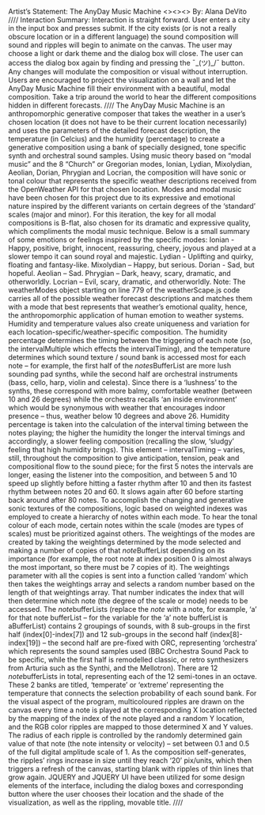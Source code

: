 Artist’s Statement:
The AnyDay Music Machine
<><><>
By: Alana DeVito
////
Interaction Summary:
Interaction is straight forward. User enters a city in the input box and presses submit. If the city exists (or is not a really obscure location or in a different language) the sound composition will sound and ripples will begin to animate on the canvas. The user may choose a light or dark theme and the dialog box will close. The user can access the dialog box again by finding and pressing the ¯\_(ツ)\_/¯ button. Any changes will modulate the composition or visual without interruption. Users are encouraged to project the visualization on a wall and let the AnyDay Music Machine fill their environment with a beautiful, modal composition. Take a trip around the world to hear the different compositions hidden in different forecasts.
////
The AnyDay Music Machine is an anthropomorphic generative composer that takes the weather in a user’s chosen location (it does not have to be their current location necessarily) and uses the parameters of the detailed forecast description, the temperature (in Celcius) and the humidity (percentage) to create a generative composition using a bank of specially designed, tone specific synth and orchestral sound samples. Using music theory based on “modal music” and the 8 “Church” or Gregorian modes, Ionian, Lydian, Mixolydian, Aeolian, Dorian, Phrygian and Locrian, the composition will have sonic or tonal colour that represents the specific weather descriptions received from the OpenWeather API for that chosen location. Modes and modal music have been chosen for this project due to its expressive and emotional nature inspired by the different variants on certain degrees of the ‘standard’ scales (major and minor). For this iteration, the key for all modal compositions is B-flat, also chosen for its dramatic and expressive quality, which compliments the modal music technique. Below is a small summary of some emotions or feelings inspired by the specific modes:
Ionian - Happy, positive, bright, innocent, reassuring, cheery, joyous and played at a slower tempo it can sound royal and majestic.
Lydian - Uplifting and quirky, floating and fantasy-like.
Mixolydian – Happy, but serious.
Dorian - Sad, but hopeful.
Aeolian – Sad.
Phrygian – Dark, heavy, scary, dramatic, and otherworldly.
Locrian – Evil, scary, dramatic, and otherworldly.
Note: The weatherModes object starting on line 779 of the weatherScape.js code carries all of the possible weather forecast descriptions and matches them with a mode that best represents that weather’s emotional quality, hence, the anthropomorphic application of human emotion to weather systems.
Humidity and temperature values also create uniqueness and variation for each location-specific/weather-specific composition. The humidity percentage determines the timing between the triggering of each note (so, the intervalMultiple which effects the intervalTiming), and the temperature determines which sound texture / sound bank is accessed most for each note – for example, the first half of the *notes*BufferList are more lush sounding pad synths, while the second half are orchestral instruments (bass, cello, harp, violin and celesta). Since there is a ‘lushness’ to the synths, these correspond with more balmy, comfortable weather (between 10 and 26 degrees) while the orchestra recalls ‘an inside environment’ which would be synonymous with weather that encourages indoor presence – thus, weather below 10 degrees and above 26. Humidity percentage is taken into the calculation of the interval timing between the notes playing; the higher the humidity the longer the interval timings and accordingly, a slower feeling composition (recalling the slow, ‘sludgy’ feeling that high humidity brings). This element – intervalTiming – varies, still, throughout the composition to give anticipation, tension, peak and compositional flow to the sound piece; for the first 5 notes the intervals are longer, easing the listener into the composition, and between 5 and 10 speed up slightly before hitting a faster rhythm after 10 and then its fastest rhythm between notes 20 and 60. It slows again after 60 before starting back around after 80 notes.
To accomplish the changing and generative sonic textures of the compositions, logic based on weighted indexes was employed to create a hierarchy of notes within each mode. To hear the tonal colour of each mode, certain notes within the scale (modes are types of scales) must be prioritized against others. The weightings of the modes are created by taking the weightings determined by the mode selected and making a number of copies of that *note*BufferList depending on its importance (for example, the root note at index position 0 is almost always the most important, so there must be 7 copies of it). The weightings parameter with all the copies is sent into a function called ‘random’ which then takes the weightings array and selects a random number based on the length of that weightings array. That number indicates the index that will then determine which note (the degree of the scale or mode) needs to be accessed. The *note*bufferLists (replace the _note_ with a note, for example, ‘a’ for that note bufferList – for the variable for the ‘a’ note bufferList is aBufferList) contains 2 groupings of sounds, with 8 sub-groups in the first half (index[0]-index[7]) and 12 sub-groups in the second half (index[8]-index[19]) – the second half are pre-fixed with ORC, representing ‘orchestra’ which represents the sound samples used (BBC Orchestra Sound Pack to be specific, while the first half is remodelled classic, or retro synthesizers from Arturia such as the Synthi, and the Mellotron). There are 12 *note*bufferLists in total, representing each of the 12 semi-tones in an octave. These 2 banks are titled, ‘temperate’ or ‘extreme’ representing the temperature that connects the selection probability of each sound bank.
For the visual aspect of the program, multicoloured ripples are drawn on the canvas every time a note is played at the corresponding X location reflected by the mapping of the index of the note played and a random Y location, and the RGB color ripples are mapped to those determined X and Y values. The radius of each ripple is controlled by the randomly determined gain value of that note (the note intensity or velocity) – set between 0.1 and 0.5 of the full digital amplitude scale of 1. As the composition self-generates, the ripples’ rings increase in size until they reach ‘20’ pix/units, which then triggers a refresh of the canvas, starting blank with ripples of thin lines that grow again.
JQUERY and JQUERY UI have been utilized for some design elements of the interface, including the dialog boxes and corresponding button where the user chooses their location and the shade of the visualization, as well as the rippling, movable title.
////
